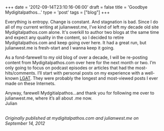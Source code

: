 +++
date = '2012-09-14T23:10:16-06:00'
draft = false
title = 'Goodbye Mydigitalpathos…'
type = 'post'
tags = ["blog"]
+++

Everything is entropy. Change is constant. And stagnation is bad. Since I do all of my current writing at julianwest.me, I’ve kind of left my decade old site Mydigitalpathos.com alone. It's overkill to author two blogs at the same time and expect any quality in the content, so I decided to retire Mydigitalpathos.com and keep going over here. It had a great run, but julianwest.me is fresh-start and I wanna keep it going.<br />

As a fond-farewell to my old blog of over a decade, I will be re-posting content from Mydigitalpathos.com over here for the next month or two. I’m only going to focus on podcast episodes or articles that had the most-hits/comments.  I’ll start with personal posts on my experience with a well-known <a href="https://en.wikipedia.org/wiki/Large-group_awareness_training">LGAT</a>. They were probably the longest and most-viewed posts I ever made on these Internets.<br />

Anyway, farewell Mydgitialpathos…and thank you for following me over to julianwest.me, where it’s all about .me now.<br />
Julian<br /><br />


<i>Originally published at mydigitalpathos.com and julianwest.me on September 14, 2012</i>